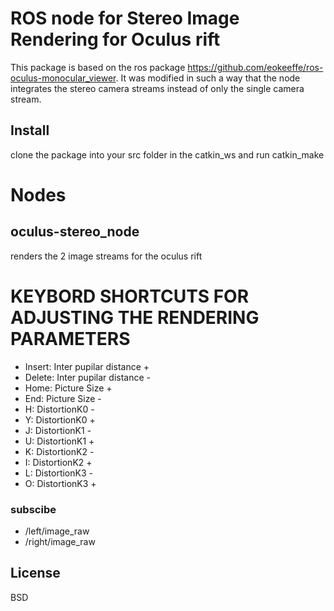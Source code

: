 ROS node for Stereo Image Rendering for Oculus rift 
===================================================
This package is based on the ros package https://github.com/eokeeffe/ros-oculus-monocular_viewer.
It was modified in such a way that the node integrates the stereo camera streams instead of only the single camera stream.

Install
-----------------
clone the package into your src folder in the catkin_ws and run catkin_make

Nodes
=============

oculus-stereo_node
------------------
renders the 2 image streams for the oculus rift


KEYBORD SHORTCUTS FOR ADJUSTING THE RENDERING PARAMETERS
========================================================

* Insert:     Inter pupilar distance +
* Delete:     Inter pupilar distance -
* Home:		Picture Size +
* End:		Picture Size -
* H:          DistortionK0 -
* Y:			DistortionK0 +
* J:			DistortionK1 -
* U:			DistortionK1 +
* K:			DistortionK2 -
* I:			DistortionK2 +
* L:			DistortionK3 -
* O:			DistortionK3 +



### subscibe

* /left/image_raw
* /right/image_raw


License
-----------
BSD
